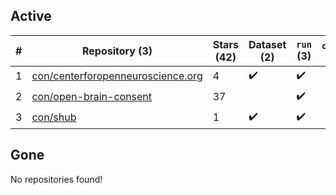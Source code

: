 ## Active
| # | Repository (3) | Stars (42) | Dataset (2) | `run` (3) | `containers-run` |
| --- | --- | --- | --- | --- | --- |
| 1 | [con/centerforopenneuroscience.org](https://github.com/con/centerforopenneuroscience.org) | 4 | :heavy_check_mark: | :heavy_check_mark: |  |
| 2 | [con/open-brain-consent](https://github.com/con/open-brain-consent) | 37 |  | :heavy_check_mark: |  |
| 3 | [con/shub](https://github.com/con/shub) | 1 | :heavy_check_mark: | :heavy_check_mark: |  |

## Gone
No repositories found!
